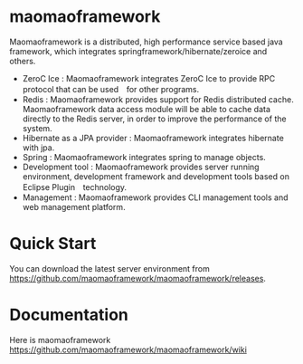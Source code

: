 # maomaoframework
Maomaoframework is a distributed, high performance service based java framework, which integrates springframework/hibernate/zeroice and others.


* ZeroC Ice : Maomaoframework integrates ZeroC Ice to provide RPC protocol that can be used　for other programs.
* Redis : Maomaoframework provides support for Redis distributed cache. Maomaoframework data access module will be able to cache data directly to the Redis server, in order to improve the performance of the system.
* Hibernate as a JPA provider : Maomaoframework integrates hibernate with jpa.
* Spring : Maomaoframework integrates spring to manage objects.
* Development tool : Maomaoframework provides server running environment, development framework and development tools based on Eclipse Plugin　technology.
* Management : Maomaoframework provides CLI management tools and web management platform.

# Quick Start

You can download the latest server environment from https://github.com/maomaoframework/maomaoframework/releases.

# Documentation
Here is maomaoframework https://github.com/maomaoframework/maomaoframework/wiki

